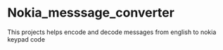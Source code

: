 # Nokia_messsage_converter
This projects helps encode and decode messages from english to nokia keypad code
